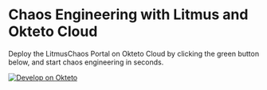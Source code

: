 # Chaos Engineering with Litmus and Okteto Cloud

Deploy the LitmusChaos Portal on Okteto Cloud by clicking the green button below, and start chaos engineering in seconds.

[![Develop on Okteto](https://okteto.com/develop-okteto.svg)](https://cloud.okteto.com/deploy?repository=https://github.com/okteto/litmus-portal)